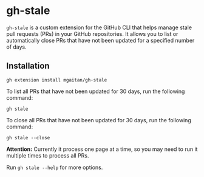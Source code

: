 # gh-stale

`gh-stale` is a custom extension for the GitHub CLI that helps manage stale pull requests (PRs) in your GitHub repositories. It allows you to list or automatically close PRs that have not been updated for a specified number of days.


## Installation


```
gh extension install mgaitan/gh-stale
```

To list all PRs that have not been updated for 30 days, run the following command:

```
gh stale
```

To close all PRs that have not been updated for 30 days, run the following command:

```
gh stale --close
```

**Attention:** Currently it process one page at a time, so you may need to run it multiple times to process all PRs.


Run `gh stale --help` for more options.

